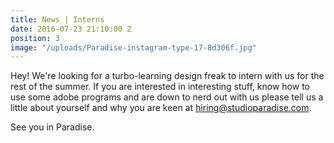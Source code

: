 ```yaml
---
title: News | Interns
date: 2016-07-23 21:10:00 Z
position: 3
image: "/uploads/Paradise-instagram-type-17-8d306f.jpg"
---
```


Hey! We're looking for a turbo-learning design freak to intern with us for the rest of the summer. If you are interested in interesting stuff, know how to use some adobe programs and are down to nerd out with us please tell us a little about yourself and why you are keen at hiring@studioparadise.com.

See you in Paradise.